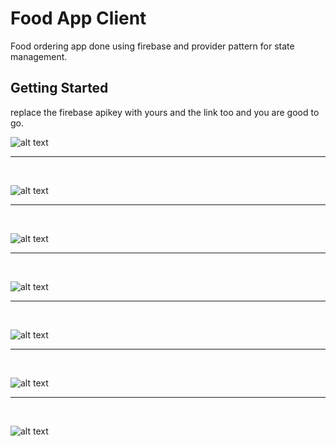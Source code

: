 # Food App Client

Food ordering app done using firebase and provider pattern for state management.

## Getting Started

replace the firebase apikey with yours and the link too and you are good to go.

![alt text](https://github.com/Dennis247/FoodApp-Client/blob/master/screen_shot/1.jpeg)
<br><hr><br>

![alt text](https://github.com/Dennis247/FoodApp-Client/blob/master/screen_shot/2.jpeg)
<br><hr><br>

![alt text](https://github.com/Dennis247/FoodApp-Client/blob/master/screen_shot/3.jpeg)
<br><hr><br>

![alt text](https://github.com/Dennis247/FoodApp-Client/blob/master/screen_shot/4.jpeg)
<br><hr><br>

![alt text](https://github.com/Dennis247/FoodApp-Client/blob/master/screen_shot/5.jpeg) 
<br><hr><br>

![alt text](https://github.com/Dennis247/FoodApp-Client/blob/master/screen_shot/6.jpeg)
<br><hr><br>

![alt text](https://github.com/Dennis247/FoodApp-Client/blob/master/screen_shot/7.jpeg)



